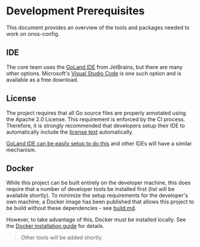 # Development Prerequisites
This document provides an overview of the tools and packages needed to work on onos-config.

## IDE
The core team uses the [GoLand IDE](/https://www.jetbrains.com/go/) from JetBrains, but there are
many other options. 
Microsoft's [Visual Studio Code](/https://code.visualstudio.com) is one such option
and is available as a free download.

## License
The project requires that all Go source files are properly annotated using the Apache 2.0 License.
This requirement is enforced by the CI process. Therefore, it is strongly recommended that developers
setup their IDE to automatically include the [license text](../build/licensing/boilerplate.go.txt)
automatically.

[GoLand IDE can be easily setup to do this](license_goland.md) and other IDEs will have a similar mechanism.


## Docker
While this project can be built entirely on the developer machine, this does require that a number of
developer tools be installed first (list will be available shortly). To minimize the setup requirements
for the developer's own machine, a Docker image has been published that allows this project to be
build without these dependencies - see [build.md](build.md).

However, to take advantage of this, Docker must be installed locally.
See the [Docker installation guide](https://docs.docker.com/install/) for details.


> Other tools will be added shortly.

